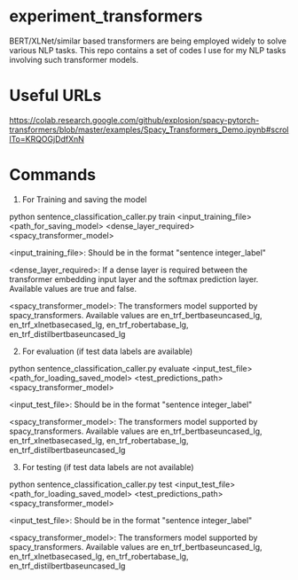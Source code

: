 # experiment_transformers
BERT/XLNet/similar based transformers are being employed widely to solve various NLP tasks. This repo contains a set of codes I use for my NLP tasks involving such transformer models.

Useful URLs
===========
https://colab.research.google.com/github/explosion/spacy-pytorch-transformers/blob/master/examples/Spacy_Transformers_Demo.ipynb#scrollTo=KRQOGjDdfXnN


Commands
========
1) For Training and saving the model

python sentence_classification_caller.py train <input_training_file> <path_for_saving_model> <dense_layer_required> <spacy_transformer_model>

<input_training_file>: Should be in the format "sentence <TAB> integer_label"

<dense_layer_required>: If a dense layer is required between the transformer embedding input layer and the softmax prediction layer. Available values are true and false.

<spacy_transformer_model>: The transformers model supported by spacy_transformers. Available values are en_trf_bertbaseuncased_lg, en_trf_xlnetbasecased_lg, en_trf_robertabase_lg, en_trf_distilbertbaseuncased_lg

2) For evaluation (if test data labels are available)

python sentence_classification_caller.py evaluate <input_test_file> <path_for_loading_saved_model> <test_predictions_path> <spacy_transformer_model>

<input_test_file>: Should be in the format "sentence <TAB> integer_label"

<spacy_transformer_model>: The transformers model supported by spacy_transformers. Available values are en_trf_bertbaseuncased_lg, en_trf_xlnetbasecased_lg, en_trf_robertabase_lg, en_trf_distilbertbaseuncased_lg


3) For testing (if test data labels are not available)

python sentence_classification_caller.py test <input_test_file> <path_for_loading_saved_model> <test_predictions_path> <spacy_transformer_model>

<input_test_file>: Should be in the format "sentence <TAB> integer_label"
  
<spacy_transformer_model>: The transformers model supported by spacy_transformers. Available values are en_trf_bertbaseuncased_lg, en_trf_xlnetbasecased_lg, en_trf_robertabase_lg, en_trf_distilbertbaseuncased_lg
